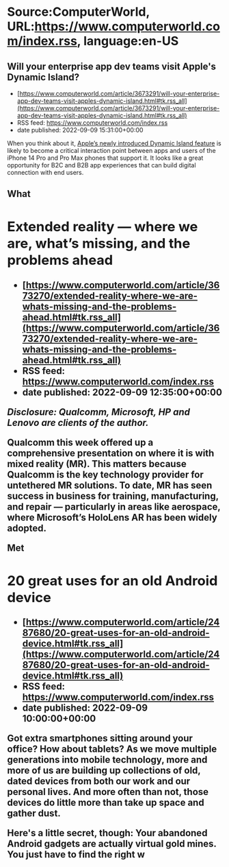 # Source:ComputerWorld, URL:https://www.computerworld.com/index.rss, language:en-US

## Will your enterprise app dev teams visit Apple's Dynamic Island?
 - [https://www.computerworld.com/article/3673291/will-your-enterprise-app-dev-teams-visit-apples-dynamic-island.html#tk.rss_all](https://www.computerworld.com/article/3673291/will-your-enterprise-app-dev-teams-visit-apples-dynamic-island.html#tk.rss_all)
 - RSS feed: https://www.computerworld.com/index.rss
 - date published: 2022-09-09 15:31:00+00:00

<article>
	<section class="page">
<p>When you think about it, <a href="https://www.computerworld.com/article/3672932/after-apples-iphone-14-launch-event-a-few-things-to-consider.html">Apple’s newly introduced Dynamic Island feature</a> is likely to become a critical interaction point between apps and users of the iPhone 14 Pro and Pro Max phones that support it. It looks like a great opportunity for B2C and B2B app experiences that can build digital connection with end users.</p><h2><strong>What

## Extended reality — where we are, what’s missing, and the problems ahead
 - [https://www.computerworld.com/article/3673270/extended-reality-where-we-are-whats-missing-and-the-problems-ahead.html#tk.rss_all](https://www.computerworld.com/article/3673270/extended-reality-where-we-are-whats-missing-and-the-problems-ahead.html#tk.rss_all)
 - RSS feed: https://www.computerworld.com/index.rss
 - date published: 2022-09-09 12:35:00+00:00

<article>
	<section class="page">
<p><em>Disclosure: Qualcomm, Microsoft, HP and Lenovo are clients of the author.</em></p><p>Qualcomm this week offered up a comprehensive presentation on where it is with mixed reality (MR). This matters because Qualcomm is the key technology provider for untethered MR solutions. To date, MR has seen success in business for training, manufacturing, and repair — particularly in areas like aerospace, where Microsoft’s HoloLens AR has been widely adopted.</p><p>Met

## 20 great uses for an old Android device
 - [https://www.computerworld.com/article/2487680/20-great-uses-for-an-old-android-device.html#tk.rss_all](https://www.computerworld.com/article/2487680/20-great-uses-for-an-old-android-device.html#tk.rss_all)
 - RSS feed: https://www.computerworld.com/index.rss
 - date published: 2022-09-09 10:00:00+00:00

<article>
	<section class="page">
<p>Got extra smartphones sitting around your office? How about tablets? As we move multiple generations into mobile technology, more and more of us are building up collections of old, dated devices from both our work and our personal lives. And more often than not, those devices do little more than take up space and gather dust.</p><p>Here's a little secret, though: Your abandoned Android gadgets are actually virtual gold mines. You just have to find the right w

